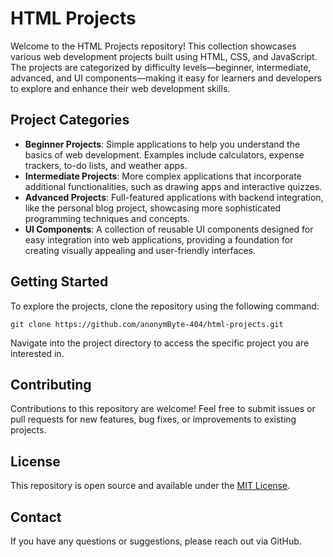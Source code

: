 <h1>HTML Projects</h1>

<p>Welcome to the HTML Projects repository! This collection showcases various web development projects built using HTML, CSS, and JavaScript. The projects are categorized by difficulty levels—beginner, intermediate, advanced, and UI components—making it easy for learners and developers to explore and enhance their web development skills.</p>

<h2>Project Categories</h2>
<ul>
    <li><strong>Beginner Projects</strong>: Simple applications to help you understand the basics of web development. Examples include calculators, expense trackers, to-do lists, and weather apps.</li>
    <li><strong>Intermediate Projects</strong>: More complex applications that incorporate additional functionalities, such as drawing apps and interactive quizzes.</li>
    <li><strong>Advanced Projects</strong>: Full-featured applications with backend integration, like the personal blog project, showcasing more sophisticated programming techniques and concepts.</li>
    <li><strong>UI Components</strong>: A collection of reusable UI components designed for easy integration into web applications, providing a foundation for creating visually appealing and user-friendly interfaces.</li>
</ul>

<h2>Getting Started</h2>
<p>To explore the projects, clone the repository using the following command:</p>
<pre><code>git clone https://github.com/anonymByte-404/html-projects.git</code></pre>
<p>Navigate into the project directory to access the specific project you are interested in.</p>

<h2>Contributing</h2>
<p>Contributions to this repository are welcome! Feel free to submit issues or pull requests for new features, bug fixes, or improvements to existing projects.</p>

<h2>License</h2>
<p>This repository is open source and available under the <a href="LICENSE">MIT License</a>.</p>

<h2>Contact</h2>
<p>If you have any questions or suggestions, please reach out via GitHub.</p>
